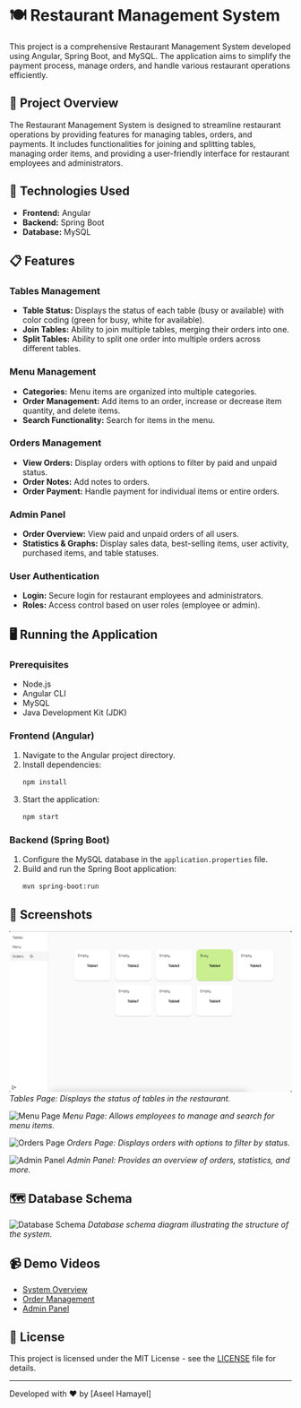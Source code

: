 # 🍽️ Restaurant Management System

This project is a comprehensive Restaurant Management System developed using Angular, Spring Boot, and MySQL. The application aims to simplify the payment process, manage orders, and handle various restaurant operations efficiently.

## 🌟 Project Overview

The Restaurant Management System is designed to streamline restaurant operations by providing features for managing tables, orders, and payments. It includes functionalities for joining and splitting tables, managing order items, and providing a user-friendly interface for restaurant employees and administrators.

## 🚀 Technologies Used

- **Frontend:** Angular
- **Backend:** Spring Boot
- **Database:** MySQL

## 📋 Features

### Tables Management
- **Table Status:** Displays the status of each table (busy or available) with color coding (green for busy, white for available).
- **Join Tables:** Ability to join multiple tables, merging their orders into one.
- **Split Tables:** Ability to split one order into multiple orders across different tables.

### Menu Management
- **Categories:** Menu items are organized into multiple categories.
- **Order Management:** Add items to an order, increase or decrease item quantity, and delete items.
- **Search Functionality:** Search for items in the menu.

### Orders Management
- **View Orders:** Display orders with options to filter by paid and unpaid status.
- **Order Notes:** Add notes to orders.
- **Order Payment:** Handle payment for individual items or entire orders.

### Admin Panel
- **Order Overview:** View paid and unpaid orders of all users.
- **Statistics & Graphs:** Display sales data, best-selling items, user activity, purchased items, and table statuses.

### User Authentication
- **Login:** Secure login for restaurant employees and administrators.
- **Roles:** Access control based on user roles (employee or admin).

## 🖥️ Running the Application

### Prerequisites
- Node.js
- Angular CLI
- MySQL
- Java Development Kit (JDK)

### Frontend (Angular)
1. Navigate to the Angular project directory.
2. Install dependencies:
    ```bash
    npm install
    ```
3. Start the application:
    ```bash
    npm start
    ```

### Backend (Spring Boot)
1. Configure the MySQL database in the `application.properties` file.
2. Build and run the Spring Boot application:
    ```bash
    mvn spring-boot:run
    ```

## 📸 Screenshots

![Tables Page](images/TablesPage.png)
*Tables Page: Displays the status of tables in the restaurant.*

![Menu Page](images/MenuPage.png)
*Menu Page: Allows employees to manage and search for menu items.*

![Orders Page](path/to/orders-page-image.png)
*Orders Page: Displays orders with options to filter by status.*

![Admin Panel](path/to/admin-panel-image.png)
*Admin Panel: Provides an overview of orders, statistics, and more.*

## 🗺️ Database Schema

![Database Schema](path/to/database-schema-image.png)
*Database schema diagram illustrating the structure of the system.*

## 📹 Demo Videos

- [System Overview](path/to/system-overview-video.mp4)
- [Order Management](path/to/order-management-video.mp4)
- [Admin Panel](path/to/admin-panel-video.mp4)


## 📄 License

This project is licensed under the MIT License - see the [LICENSE](LICENSE) file for details.

---

Developed with ❤️ by [Aseel Hamayel]

